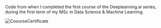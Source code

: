 Code from when I completed the first course of the Deeplearning.ai series, during the first term of my MSc in Data Science & Machine Learning. 


![CoourseCertificate](https://docs.google.com/viewer?url=${https://github.com/acr42/Deeplearning.ai/blob/master/Coursera%20T4ZUB9S8CZXA.pdf}
)


